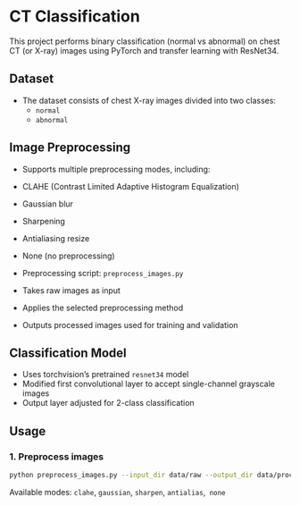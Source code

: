 # CT Classification

This project performs binary classification (normal vs abnormal) on chest CT (or X-ray) images using PyTorch and transfer learning with ResNet34.

## Dataset

- The dataset consists of chest X-ray images divided into two classes:
  - `normal`
  - `abnormal`

## Image Preprocessing

- Supports multiple preprocessing modes, including:
- CLAHE (Contrast Limited Adaptive Histogram Equalization)
- Gaussian blur
- Sharpening
- Antialiasing resize
- None (no preprocessing)

- Preprocessing script: `preprocess_images.py`
- Takes raw images as input
- Applies the selected preprocessing method
- Outputs processed images used for training and validation

## Classification Model

- Uses torchvision’s pretrained `resnet34` model
- Modified first convolutional layer to accept single-channel grayscale images
- Output layer adjusted for 2-class classification

## Usage

### 1. Preprocess images

```bash
python preprocess_images.py --input_dir data/raw --output_dir data/processed_clahe --mode clahe
```
Available modes: `clahe`, `gaussian`, `sharpen`, `antialias`,` none`

